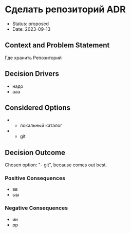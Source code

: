 # Сделать репозиторий ADR

* Status: proposed
* Date: 2023-09-13

## Context and Problem Statement

Где хранить Репозиторий

## Decision Drivers

* надо
* ааа

## Considered Options

* - локальный каталог
* - git

## Decision Outcome

Chosen option: "- git", because comes out best.

### Positive Consequences

* вв
* ыы

### Negative Consequences

* ии
* рр
